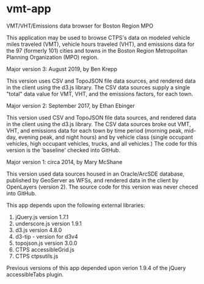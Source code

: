 # vmt-app
VMT/VHT/Emissions data browser for Boston Region MPO

This application may be used to browse CTPS's data on modeled vehicle miles 
traveled (VMT), vehicle hours traveled (VHT), and emissions data for the 97
(formerly 101) cities and towns in the Boston Region Metropolitan Planning 
Organization (MPO) region.

Major version 3: August 2019, by Ben Krepp

This version uses CSV and TopoJSON file data sources, and rendered data in the
client using the d3.js library. The CSV data sources supply a single "total"
data value for VMT, VHT, and the emissions factors, for each town. 

Major version 2: September 2017, by Ethan Ebinger

This version used CSV and TopoJSON file data sources, and rendered data in the
client using the d3.js library. The CSV data sources broke out VMT, VHT, and
emissions data for each town by time period (morning peak, mid-day, evening
peak, and night hours) and by vehicle class (single occupant vehicles, 
high occupant vehicles, trucks, and all vehicles.) The code for this version
is the 'baseline' checked into GitHub.

Major version 1: circa 2014, by Mary McShane

This version used data sources housed in an Oracle/ArcSDE database, published
by GeoServer as WFSs, and rendered data in the client by OpenLayers (version 2).
The source code for this version was never checed into GitHub.

This app depends upon the following external libraries:
  1. jQuery.js version 1.7.1
  2. underscore.js version 1.9.1
  3. d3.js version 4.8.0
  4. d3-tip - version for d3v4
  4. topojson.js version 3.0.0
  5. CTPS accessibleGrid.js
  6. CTPS ctpsutils.js

Previous versions of this app depended upon verion 1.9.4 of the jQuery accessibleTabs plugin.

